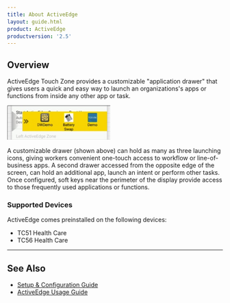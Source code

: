 ```yaml
---
title: About ActiveEdge
layout: guide.html
product: ActiveEdge
productversion: '2.5'
---
```


## Overview

ActiveEdge Touch Zone provides a customizable "application drawer" that gives users a quick and easy way to launch an organizations's apps or functions from inside any other app or task. 

<img alt="" style="height:80px" src="img3.jpg"/>

A customizable drawer (shown above) can hold as many as three launching icons, giving workers convenient one-touch access to workflow or line-of-business apps. A second drawer accessed from the opposite edge of the screen, can hold an additional app, launch an intent or perform other tasks. Once configured, soft keys near the perimeter of the display provide access to those frequently used applications or functions. 

### Supported Devices

ActiveEdge comes preinstalled on the following devices:

* TC51 Health Care 
* TC56 Health Care

-----

## See Also

* [Setup & Configuration Guide](../setup)
* [ActiveEdge Usage Guide](../usage)

